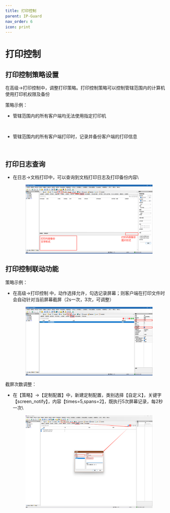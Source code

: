 ```yaml
---
title: 打印控制
parent: IP-Guard
nav_order: 6
icon: print
---
```


# 打印控制

## 打印控制策略设置

在高级->打印控制中，调整打印策略。打印控制策略可以控制管辖范围内的计算机使用打印机权限及备份

策略示例：

*   管辖范围内的所有客户端均无法使用指定打印机\
    &#x20;

    <figure><img src="https://user-images.githubusercontent.com/123937106/218051179-89fd38d3-3188-4994-ad4e-9a27a65db09d.png" alt=""><figcaption></figcaption></figure>
*   管辖范围内的所有客户端打印时，记录并备份客户端的打印信息&#x20;

    <figure><img src="https://user-images.githubusercontent.com/123937106/218051602-40e5bcb8-ad78-4ea6-a0a9-b348b494dc69.png" alt=""><figcaption></figcaption></figure>

## 打印日志查询

*   在日志→文档打印中，可以查询到文档打印日志及打印备份内容\


    <figure><img src="../../.gitbook/assets/image (1) (1) (1) (1) (1) (1) (1) (1) (1) (1) (1).png" alt=""><figcaption></figcaption></figure>

## 打印控制联动功能

策略示例：

*   在高级→打印控制 中，动作选择允许，勾选记录屏幕；则客户端在打印文件时会自动针对当前屏幕截屏（2s一次，3次，可调整）

    <figure><img src="../../.gitbook/assets/image (3) (1) (1) (1) (1) (1).png" alt=""><figcaption></figcaption></figure>

截屏次数调整：

*   在【策略】→【定制配置】中，新建定制配置，类别选择【自定义】，关键字【screen\_notify】，内容【times=5,spans=2】，既执行5次屏幕记录，每2秒一次\


    <figure><img src="../../.gitbook/assets/image (3) (1) (1).png" alt=""><figcaption></figcaption></figure>
